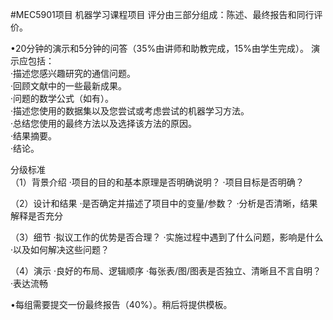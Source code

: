 #MEC5901项目
机器学习课程项目
评分由三部分组成：陈述、最终报告和同行评价。

•20分钟的演示和5分钟的问答（35%由讲师和助教完成，15%由学生完成）。
演示应包括：  
·描述您感兴趣研究的通信问题。  
·回顾文献中的一些最新成果。  
·问题的数学公式（如有）。  
·描述您使用的数据集以及您尝试或考虑尝试的机器学习方法。  
·总结您使用的最终方法以及选择该方法的原因。  
·结果摘要。  
·结论。

分级标准  
（1）背景介绍
·项目的目的和基本原理是否明确说明？
·项目目标是否明确？

（2）设计和结果
·是否确定并描述了项目中的变量/参数？
·分析是否清晰，结果解释是否充分

（3）细节
·拟议工作的优势是否合理？
·实施过程中遇到了什么问题，影响是什么
·以及如何解决这些问题？

（4）演示
·良好的布局、逻辑顺序
·每张表/图/图表是否独立、清晰且不言自明？
·表达流畅

•每组需要提交一份最终报告（40%）。稍后将提供模板。
